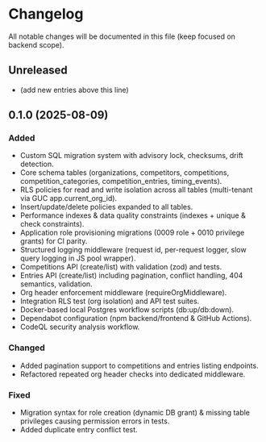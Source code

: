 # Changelog

All notable changes will be documented in this file (keep focused on backend scope).

## Unreleased

- (add new entries above this line)

## 0.1.0 (2025-08-09)

### Added

- Custom SQL migration system with advisory lock, checksums, drift detection.
- Core schema tables (organizations, competitors, competitions, competition_categories, competition_entries, timing_events).
- RLS policies for read and write isolation across all tables (multi-tenant via GUC app.current_org_id).
- Insert/update/delete policies expanded to all tables.
- Performance indexes & data quality constraints (indexes + unique & check constraints).
- Application role provisioning migrations (0009 role + 0010 privilege grants) for CI parity.
- Structured logging middleware (request id, per-request logger, slow query logging in JS pool wrapper).
- Competitions API (create/list) with validation (zod) and tests.
- Entries API (create/list) including pagination, conflict handling, 404 semantics, validation.
- Org header enforcement middleware (requireOrgMiddleware).
- Integration RLS test (org isolation) and API test suites.
- Docker-based local Postgres workflow scripts (db:up/db:down).
- Dependabot configuration (npm backend/frontend & GitHub Actions).
- CodeQL security analysis workflow.

### Changed

- Added pagination support to competitions and entries listing endpoints.
- Refactored repeated org header checks into dedicated middleware.

### Fixed

- Migration syntax for role creation (dynamic DB grant) & missing table privileges causing permission errors in tests.
- Added duplicate entry conflict test.


